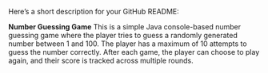 
Here’s a short description for your GitHub README:

**Number Guessing Game**
This is a simple Java console-based number guessing game where the player tries to guess a randomly generated number between 1 and 100. 
The player has a maximum of 10 attempts to guess the number correctly. 
After each game, the player can choose to play again, and their score is tracked across multiple rounds.


